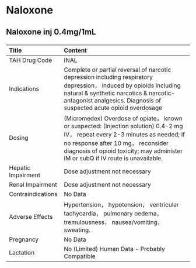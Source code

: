 # Naloxone

## Naloxone inj 0.4mg/1mL

##### 

| Title              | Content                                                                                                                                                                                                                                                  |
|:-------------------|:---------------------------------------------------------------------------------------------------------------------------------------------------------------------------------------------------------------------------------------------------------|
| TAH Drug Code      | INAL                                                                                                                                                                                                                                                     |
| Indications        | Complete or partial reversal of narcotic depression including respiratory depression， induced by opioids including natural & synthetic narcotics & narcotic-antagonist analgesics. Diagnosis of suspected acute opioid overdosage                       |
| Dosing             | (Micromedex) Overdose of opiate， known or suspected: (Injection solution) 0.4-2 mg IV， repeat every 2-3 minutes as needed; if no response after 10 mg， reconsider diagnosis of opioid toxicity; may administer IM or subQ if IV route is unavailable. |
| Hepatic Impairment | Dose adjustment not necessary                                                                                                                                                                                                                            |
| Renal Impairment   | Dose adjustment not necessary                                                                                                                                                                                                                            |
| Contraindications  | No Data                                                                                                                                                                                                                                                  |
| Adverse Effects    | Hypertension， hypotension， ventricular tachycardia， pulmonary oedema， tremulousness， nausea/vomiting， sweating.                                                                                                                                    |
| Pregnancy          | No Data                                                                                                                                                                                                                                                  |
| Lactation          | No (Limited) Human Data - Probably Compatible                                                                                                                                                                                                            |

